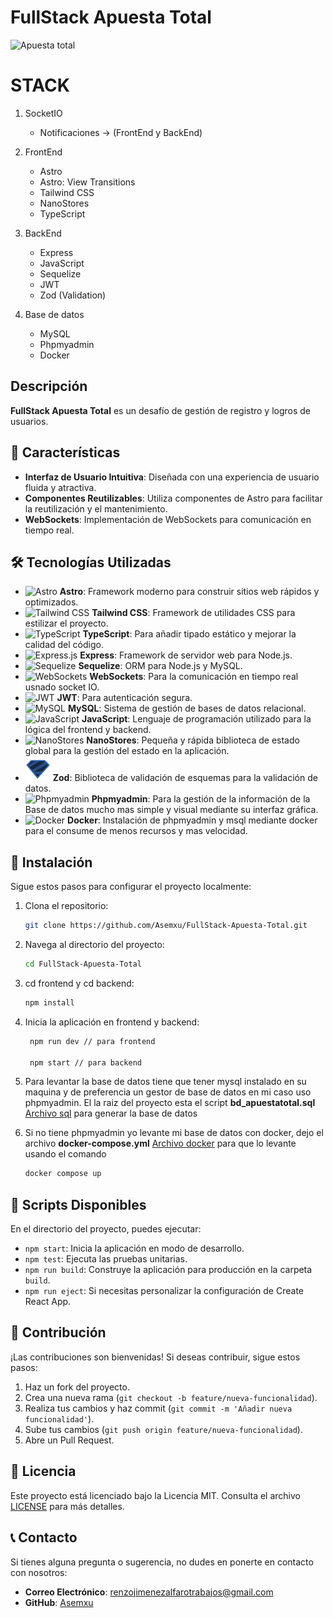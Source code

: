 # FullStack Apuesta Total

![Apuesta total](https://www.apuestasdeportivas.pe/wp-content/uploads/sites/3/2022/11/Top-banner-Apuesta-Total-min.png)

# STACK
1. SocketIO
    - Notificaciones  -> (FrontEnd y BackEnd)

2. FrontEnd 
    - Astro
    - Astro: View Transitions
    - Tailwind CSS
    - NanoStores
    - TypeScript

3. BackEnd
    - Express
    - JavaScript
    - Sequelize
    - JWT
    - Zod (Validation)

4. Base de datos 
    - MySQL
    - Phpmyadmin
    - Docker

## Descripción

**FullStack Apuesta Total** es un desafío de gestión de registro y logros de usuarios.

## 🚀 Características

- **Interfaz de Usuario Intuitiva**: Diseñada con una experiencia de usuario fluida y atractiva.
- **Componentes Reutilizables**: Utiliza componentes de Astro para facilitar la reutilización y el mantenimiento.
- **WebSockets**: Implementación de WebSockets para comunicación en tiempo real.

## 🛠️ Tecnologías Utilizadas

- <img src="https://th.bing.com/th?id=ODLS.ce618150-9a30-49c7-83af-99521f33801c&w=32&h=32&qlt=90&pcl=fffffa&o=6&pid=1.2" alt="Astro" width="40"/> **Astro**: Framework moderno para construir sitios web rápidos y optimizados.
- <img src="https://th.bing.com/th?id=ODLS.095f9b22-a70b-47ed-bdb1-070466f08dc4&w=32&h=32&qlt=90&pcl=fffffa&o=6&pid=1.2" alt="Tailwind CSS" width="40"/> **Tailwind CSS**: Framework de utilidades CSS para estilizar el proyecto.
- <img src="https://upload.wikimedia.org/wikipedia/commons/4/4c/Typescript_logo_2020.svg" alt="TypeScript" width="40"/> **TypeScript**: Para añadir tipado estático y mejorar la calidad del código.
- <img src="https://avatars.githubusercontent.com/u/5658226?s=200&v=4" alt="Express.js" width="40"/> **Express**: Framework de servidor web para Node.js.
- <img src="https://sequelize.org/img/logo.svg" alt="Sequelize" width="40"/> **Sequelize**: ORM para Node.js y MySQL.
- <img src="https://th.bing.com/th?id=ODLS.4662eebb-84bb-4ef8-b9b5-5572a09715c3&w=32&h=32&qlt=91&pcl=fffffa&o=6&pid=1.2" alt="WebSockets" width="40"/> **WebSockets**: Para la comunicación en tiempo real usnado socket IO.
- <img src="https://th.bing.com/th?id=ODLS.1087b558-ec95-42e8-8bde-f0c3bd1b328e&w=32&h=32&qlt=90&pcl=fffffa&o=6&pid=1.2" alt="JWT" width="40"/> **JWT**: Para autenticación segura.
- <img src="https://th.bing.com/th?id=OSAAS.CF3B5EE8236922CF7C85C1745DE395A5&w=72&h=72&c=17&rs=1&o=6&pid=TechQna" alt="MySQL" width="40"/> **MySQL**: Sistema de gestión de bases de datos relacional.
- <img src="https://th.bing.com/th?id=ODLS.9f26d577-d16e-42f8-b737-0619a7eab023&w=32&h=32&qlt=96&pcl=fffffa&o=6&pid=1.2" alt="JavaScript" width="40"/> **JavaScript**: Lenguaje de programación utilizado para la lógica del frontend y backend.
- <img src="https://camo.githubusercontent.com/db72bc464d38be4eee48e2d78a2b186dd65d648edac38700b151164e4226c0f4/68747470733a2f2f6e616e6f73746f7265732e6769746875622e696f2f6e616e6f73746f7265732f6c6f676f2e737667" alt="NanoStores" width="40"/> **NanoStores**: Pequeña y rápida biblioteca de estado global para la gestión del estado en la aplicación.
- <img src="https://raw.githubusercontent.com/colinhacks/zod/main/logo.svg" alt="Zod" width="40"/> **Zod**: Biblioteca de validación de esquemas para la validación de datos.
- <img src="https://th.bing.com/th?id=OSK.c25f338db85dd6a6930e7ddce8bbb541&w=46&h=46&c=11&rs=1&qlt=80&o=6&dpr=2&pid=SANGAM" alt="Phpmyadmin" width="40"/> **Phpmyadmin**: Para la gestión de la información de la Base de datos mucho mas simple y visual mediante su interfaz gráfica.
- <img src="https://th.bing.com/th?id=ODLS.2e5b7c8f-82fa-446a-919e-9678e88a1da1&w=32&h=32&qlt=90&pcl=fffffa&o=6&pid=1.2" alt="Docker" width="40"/> **Docker**: Instalación de phpmyadmin y msql mediante docker para el consume de menos recursos y mas velocidad.



## 🧰 Instalación 
Sigue estos pasos para configurar el proyecto localmente:

1. Clona el repositorio:

   ```bash
   git clone https://github.com/Asemxu/FullStack-Apuesta-Total.git

2. Navega al directorio del proyecto:

   ```bash
   cd FullStack-Apuesta-Total

4. cd frontend y cd backend:

   ```bash
   npm install

4. Inicia la aplicación en frontend y backend:

   ```bash 
    npm run dev // para frontend

    npm start // para backend

5. Para levantar la base de datos tiene que tener mysql instalado en su maquina y de preferencia un gestor de base de datos en mi caso uso phpmyadmin. El la raiz del proyecto esta el script **bd_apuestatotal.sql** [Archivo sql](./bd_apuestatotal.sql) para generar la base de datos

6. Si no tiene phpmyadmin yo levante mi base de datos con docker, dejo el archivo **docker-compose.yml** [Archivo docker](./docker-compose.yml) para que lo levante usando el comando

    ```bash
    docker compose up


## 📜 Scripts Disponibles

En el directorio del proyecto, puedes ejecutar:

- `npm start`: Inicia la aplicación en modo de desarrollo.
- `npm test`: Ejecuta las pruebas unitarias.
- `npm run build`: Construye la aplicación para producción en la carpeta `build`.
- `npm run eject`: Si necesitas personalizar la configuración de Create React App.

## 🤝 Contribución

¡Las contribuciones son bienvenidas! Si deseas contribuir, sigue estos pasos:

1. Haz un fork del proyecto.
2. Crea una nueva rama (`git checkout -b feature/nueva-funcionalidad`).
3. Realiza tus cambios y haz commit (`git commit -m 'Añadir nueva funcionalidad'`).
4. Sube tus cambios (`git push origin feature/nueva-funcionalidad`).
5. Abre un Pull Request.

## 📄 Licencia

Este proyecto está licenciado bajo la Licencia MIT. Consulta el archivo [LICENSE](LICENSE) para más detalles.

## 📞 Contacto

Si tienes alguna pregunta o sugerencia, no dudes en ponerte en contacto con nosotros:

- **Correo Electrónico**: [renzojimenezalfarotrabajos@gmail.com](mailto:support@renzojimenezalfarotrabajos@gmail.com)
- **GitHub**: [Asemxu](https://github.com/Asemxu)
